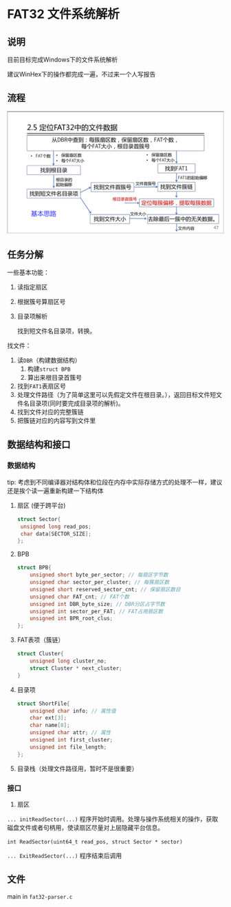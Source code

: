 # FAT32 文件系统解析

## 说明

目前目标完成Windows下的文件系统解析

建议WinHex下的操作都完成一遍，不过来一个人写报告

## 流程

![](./process.png)

## 任务分解

一些基本功能：

1. 读指定扇区
2. 根据簇号算扇区号
3. 目录项解析
   
   找到短文件名目录项，转换。

找文件：

1. 读`DBR`（构建数据结构）
   1. 构建`struct BPB`
   2. 算出来根目录首簇号
2. 找到`FAT1`表扇区号
3. 处理文件路径（为了简单这里可以先假定文件在根目录。），返回目标文件短文件名目录项(同时要完成目录项的解析)。
4. 找到文件对应的完整簇链
5. 把簇链对应的内容写到文件里

## 数据结构和接口

### 数据结构

tip: 考虑到不同编译器对结构体和位段在内存中实际存储方式的处理不一样，建议还是挨个读一遍重新构建一下结构体

1. 扇区 (便于跨平台)

   ```c
   struct Sector{
   	unsigned long read_pos;
   	char data[SECTOR_SIZE];
   };
   ```

3. BPB
   ```c
   struct BPB{
       unsigned short byte_per_sector; // 每扇区字节数
       unsigned char sector_per_cluster; // 每簇扇区数
       unsigned short reserved_sector_cnt; // 保留扇区数目
       unsigned char FAT_cnt; // FAT个数
       unsigned int DBR_byte_size; // DBR分区占字节数
       unsigned int sector_per_FAT; // FAT占用扇区数
       unsigned int BPR_root_clus;
   };
   ```
4. FAT表项（簇链）

   ``` c
   struct Cluster{
       unsigned long cluster_no;
       struct Cluster * next_cluster;
   }
   ```

5. 目录项

   ```c
   struct ShortFile{
       unsigned char info; // 属性值
       char ext[3];
       char name[8];
       unsigned char attr; // 属性
       unsigned int first_cluster;
       unsigned int file_length;
   };


6. 目录栈（处理文件路径用，暂时不是很重要）


### 接口

1. 扇区

`... initReadSector(...)` 程序开始时调用。处理与操作系统相关的操作，获取磁盘文件或者句柄用，使读扇区尽量对上层隐藏平台信息。

`int ReadSector(uint64_t read_pos, struct Sector * sector)`

`... ExitReadSector(...)` 程序结束后调用

## 文件

main in `fat32-parser.c`